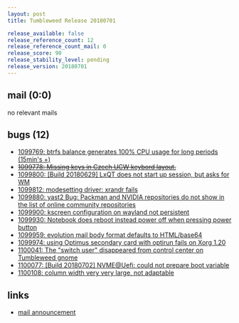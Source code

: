 ```yaml
---
layout: post
title: Tumbleweed Release 20180701

release_available: false
release_reference_count: 12
release_reference_count_mail: 0
release_score: 90
release_stability_level: pending
release_version: 20180701
---
```


## mail (0:0)

no relevant mails

## bugs (12)

<!--more-->

- [1099769: btrfs balance generates 100% CPU usage for long periods (15min's +)](https://bugzilla.opensuse.org/show_bug.cgi?id=1099769)
- ~~[1099778: Missing keys in Czech UCW keybord layout.](https://bugzilla.opensuse.org/show_bug.cgi?id=1099778)~~
- [1099800: \[Build 20180629\] LxQT does not start up session, but asks for WM](https://bugzilla.opensuse.org/show_bug.cgi?id=1099800)
- [1099812: modesetting driver: xrandr fails](https://bugzilla.opensuse.org/show_bug.cgi?id=1099812)
- [1099880: yast2 Bug: Packman and NVIDIA repositories do not show in the list of online community repositories](https://bugzilla.opensuse.org/show_bug.cgi?id=1099880)
- [1099900: kscreen configuration on wayland not persistent](https://bugzilla.opensuse.org/show_bug.cgi?id=1099900)
- [1099930: Notebook does reboot instead power off when pressing power button](https://bugzilla.opensuse.org/show_bug.cgi?id=1099930)
- [1099959: evolution mail body format defaults to HTML/base64](https://bugzilla.opensuse.org/show_bug.cgi?id=1099959)
- [1099974: using Optimus secondary card with optirun fails on Xorg 1.20](https://bugzilla.opensuse.org/show_bug.cgi?id=1099974)
- [1100041: The "switch user" disappeared from control center on Tumbleweed gnome](https://bugzilla.opensuse.org/show_bug.cgi?id=1100041)
- [1100077: \[Build 20180702\] NVME@Uefi: could not prepare boot variable](https://bugzilla.opensuse.org/show_bug.cgi?id=1100077)
- [1100108: column width very very large, not adaptable](https://bugzilla.opensuse.org/show_bug.cgi?id=1100108)



## links

- [mail announcement](https://lists.opensuse.org/opensuse-factory/2018-07/msg00022.html)
